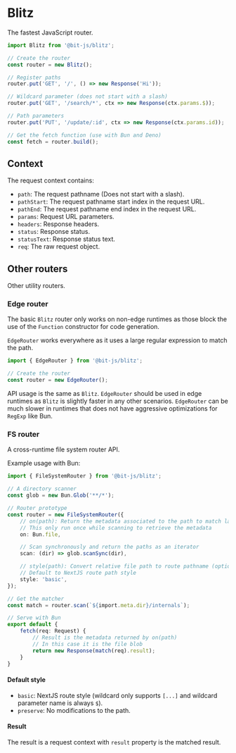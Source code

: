# Blitz
The fastest JavaScript router.

```ts
import Blitz from '@bit-js/blitz';

// Create the router
const router = new Blitz();

// Register paths
router.put('GET', '/', () => new Response('Hi'));

// Wildcard parameter (does not start with a slash)
router.put('GET', '/search/*', ctx => new Response(ctx.params.$));

// Path parameters
router.put('PUT', '/update/:id', ctx => new Response(ctx.params.id));

// Get the fetch function (use with Bun and Deno)
const fetch = router.build();
```

## Context
The request context contains:
- `path`: The request pathname (Does not start with a slash).
- `pathStart`: The request pathname start index in the request URL.
- `pathEnd`: The request pathname end index in the request URL.
- `params`: Request URL parameters.
- `headers`: Response headers.
- `status`: Response status.
- `statusText`: Response status text.
- `req`: The raw request object.

## Other routers
Other utility routers.

### Edge router
The basic `Blitz` router only works on non-edge runtimes as those block the use of the `Function` constructor for code generation.

`EdgeRouter` works everywhere as it uses a large regular expression to match the path.

```ts
import { EdgeRouter } from '@bit-js/blitz';

// Create the router
const router = new EdgeRouter();
```

API usage is the same as `Blitz`.
`EdgeRouter` should be used in edge runtimes as `Blitz` is slightly faster in any other scenarios. 
`EdgeRouter` can be much slower in runtimes that does not have aggressive optimizations for `RegExp` like Bun.

### FS router
A cross-runtime file system router API.

Example usage with Bun:
```ts
import { FileSystemRouter } from '@bit-js/blitz';

// A directory scanner
const glob = new Bun.Glob('**/*');

// Router prototype
const router = new FileSystemRouter({
    // on(path): Return the metadata associated to the path to match later
    // This only run once while scanning to retrieve the metadata
    on: Bun.file,

    // Scan synchronously and return the paths as an iterator
    scan: (dir) => glob.scanSync(dir),

    // style(path): Convert relative file path to route pathname (optional)
    // Default to NextJS route path style
    style: 'basic',
});

// Get the matcher
const match = router.scan(`${import.meta.dir}/internals`);

// Serve with Bun
export default {
    fetch(req: Request) {
        // Result is the metadata returned by on(path)
        // In this case it is the file blob
        return new Response(match(req).result);
    }
}
```

#### Default style
- `basic`: NextJS route style (wildcard only supports `[...]` and wildcard parameter name is always `$`).
- `preserve`: No modifications to the path.

#### Result
The result is a request context with `result` property is the matched result.
